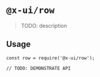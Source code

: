 # `@x-ui/row`

> TODO: description

## Usage

```
const row = require('@x-ui/row');

// TODO: DEMONSTRATE API
```
